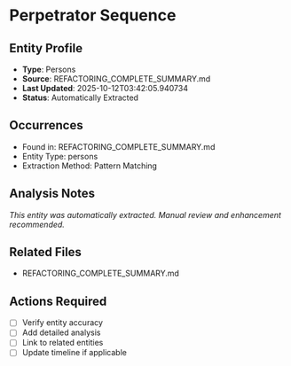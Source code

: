 # Perpetrator Sequence

## Entity Profile
- **Type**: Persons
- **Source**: REFACTORING_COMPLETE_SUMMARY.md
- **Last Updated**: 2025-10-12T03:42:05.940734
- **Status**: Automatically Extracted

## Occurrences
- Found in: REFACTORING_COMPLETE_SUMMARY.md
- Entity Type: persons
- Extraction Method: Pattern Matching

## Analysis Notes
*This entity was automatically extracted. Manual review and enhancement recommended.*

## Related Files
- REFACTORING_COMPLETE_SUMMARY.md

## Actions Required
- [ ] Verify entity accuracy
- [ ] Add detailed analysis
- [ ] Link to related entities
- [ ] Update timeline if applicable
